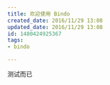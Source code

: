 ```yaml
---
title: 欢迎使用 Bindo
created_date: 2016/11/29 13:08
updated_date: 2016/11/29 13:08
id: 1480424925367
tags:
- bindo

---
```

测试而已